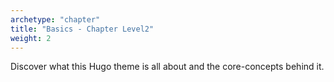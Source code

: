 ```yaml
---
archetype: "chapter"
title: "Basics - Chapter Level2"
weight: 2
---
```


Discover what this Hugo theme is all about and the core-concepts behind it.
